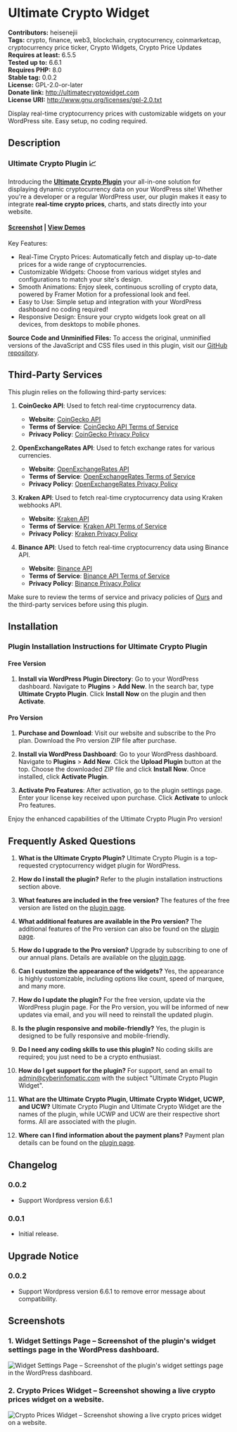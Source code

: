 # Ultimate Crypto Widget #
**Contributors:** heisenejii  
**Tags:** crypto, finance, web3, blockchain, cryptocurrency, coinmarketcap, cryptocurrency price ticker, Crypto Widgets, Crypto Price Updates  
**Requires at least:** 6.5.5  
**Tested up to:** 6.6.1  
**Requires PHP:** 8.0  
**Stable tag:** 0.0.2  
**License:** GPL-2.0-or-later  
**Donate link:** http://ultimatecryptowidget.com  
**License URI:** http://www.gnu.org/licenses/gpl-2.0.txt  

Display real-time cryptocurrency prices with customizable widgets on your WordPress site. Easy setup, no coding required.

## Description ##
### Ultimate Crypto Plugin 📈
Introducing the **[Ultimate Crypto Plugin](http://ultimatecryptowidget.com?utm_source=wp-ultimate-crypto-widget "Ultimate Crypto Widget")**  your all-in-one solution for displaying dynamic cryptocurrency data on your WordPress site! Whether you're a developer or a regular WordPress user, our plugin makes it easy to integrate **real-time crypto prices**, charts, and stats directly into your website.


#### [Screenshot](#screenshots "Ultimate Crypto Widget screenshots.") | [View Demos](http://ultimatecryptowidget.com?utm_source=wp-ultimate-crypto-widget "Ultimate Crypto Widget plugin demos.")

Key Features:
- Real-Time Crypto Prices: Automatically fetch and display up-to-date prices for a wide range of cryptocurrencies.
- Customizable Widgets: Choose from various widget styles and configurations to match your site's design.
- Smooth Animations: Enjoy sleek, continuous scrolling of crypto data, powered by Framer Motion for a professional look and feel.
- Easy to Use: Simple setup and integration with your WordPress dashboard  no coding required!
- Responsive Design: Ensure your crypto widgets look great on all devices, from desktops to mobile phones.

**Source Code and Unminified Files:**
To access the original, unminified versions of the JavaScript and CSS files used in this plugin, visit our [GitHub repository](https://github.com/cyberinfomatic/ultimate-crypto-widget/).

## Third-Party Services
This plugin relies on the following third-party services:

1. **CoinGecko API**: Used to fetch real-time cryptocurrency data.
   - **Website**: [CoinGecko API](https://www.coingecko.com/en/api)
   - **Terms of Service**: [CoinGecko API Terms of Service](https://www.coingecko.com/en/terms)
   - **Privacy Policy**: [CoinGecko Privacy Policy](https://www.coingecko.com/en/privacy)

2. **OpenExchangeRates API**: Used to fetch exchange rates for various currencies.
   - **Website**: [OpenExchangeRates API](https://openexchangerates.org/)
   - **Terms of Service**: [OpenExchangeRates Terms of Service](https://openexchangerates.org/terms)
   - **Privacy Policy**: [OpenExchangeRates Privacy Policy](https://openexchangerates.org/privacy)

3. **Kraken API**: Used to fetch real-time cryptocurrency data using Kraken webhooks API.
   - **Website**: [Kraken API](https://www.kraken.com/features/api)
   - **Terms of Service**: [Kraken API Terms of Service](https://www.kraken.com/legal)
   - **Privacy Policy**: [Kraken Privacy Policy](https://www.kraken.com/legal)

4. **Binance API**: Used to fetch real-time cryptocurrency data using Binance API.
   - **Website**: [Binance API](https://www.binance.com/en/support/faq/360002502072)
   - **Terms of Service**: [Binance API Terms of Service](https://www.binance.com/en/terms)
   - **Privacy Policy**: [Binance Privacy Policy](https://www.binance.com/en/privacy)



Make sure to review the terms of service and privacy policies of [Ours](https://products.cyberinfomatic.com/privacy-policy/) and the third-party services before using this plugin.

## Installation ##
### Plugin Installation Instructions for Ultimate Crypto Plugin

#### Free Version
1. **Install via WordPress Plugin Directory**:
    Go to your WordPress dashboard.
    Navigate to **Plugins** > **Add New**.
    In the search bar, type **Ultimate Crypto Plugin**.
    Click **Install Now** on the plugin and then **Activate**.

#### Pro Version
1. **Purchase and Download**:
    Visit our website and subscribe to the Pro plan.
    Download the Pro version ZIP file after purchase.

2. **Install via WordPress Dashboard**:
    Go to your WordPress dashboard.
    Navigate to **Plugins** > **Add New**.
    Click the **Upload Plugin** button at the top.
    Choose the downloaded ZIP file and click **Install Now**.
    Once installed, click **Activate Plugin**.

3. **Activate Pro Features**:
    After activation, go to the plugin settings page.
    Enter your license key received upon purchase.
    Click **Activate** to unlock Pro features.

Enjoy the enhanced capabilities of the Ultimate Crypto Plugin Pro version!

## Frequently Asked Questions ##

1. **What is the Ultimate Crypto Plugin?**
    Ultimate Crypto Plugin is a top-requested cryptocurrency widget plugin for WordPress.

2. **How do I install the plugin?**
    Refer to the plugin installation instructions section above.

3. **What features are included in the free version?**
    The features of the free version are listed on the [plugin page](https://products.cyberinfomatic.com/ultimate-crypto-widget).

4. **What additional features are available in the Pro version?**
    The additional features of the Pro version can also be found on the [plugin page](https://products.cyberinfomatic.com/ultimate-crypto-widget).

5. **How do I upgrade to the Pro version?**
    Upgrade by subscribing to one of our annual plans. Details are available on the [plugin page](https://products.cyberinfomatic.com/ultimate-crypto-widget).

6. **Can I customize the appearance of the widgets?**
    Yes, the appearance is highly customizable, including options like count, speed of marquee, and many more.

7. **How do I update the plugin?**
    For the free version, update via the WordPress plugin page. For the Pro version, you will be informed of new updates via email, and you will need to reinstall the updated plugin.

8. **Is the plugin responsive and mobile-friendly?**
    Yes, the plugin is designed to be fully responsive and mobile-friendly.

9. **Do I need any coding skills to use this plugin?**
    No coding skills are required; you just need to be a crypto enthusiast.

10. **How do I get support for the plugin?**
     For support, send an email to admin@cyberinfomatic.com with the subject "Ultimate Crypto Plugin Widget".

11. **What are the Ultimate Crypto Plugin, Ultimate Crypto Widget, UCWP, and UCW?**
     Ultimate Crypto Plugin and Ultimate Crypto Widget are the names of the plugin, while UCWP and UCW are their respective short forms. All are associated with the plugin.

12. **Where can I find information about the payment plans?**
     Payment plan details can be found on the [plugin page](https://products.cyberinfomatic.com/ultimate-crypto-widget).

## Changelog ##

### 0.0.2 ###
* Support Wordpress version 6.6.1

### 0.0.1 ###
* Initial release.

## Upgrade Notice ##

### 0.0.2 ###
* Support Wordpress version 6.6.1 to remove error message about compatibility.

## Screenshots ##

### 1. **Widget Settings Page** – Screenshot of the plugin's widget settings page in the WordPress dashboard. ###
![**Widget Settings Page** – Screenshot of the plugin's widget settings page in the WordPress dashboard.](http://ps.w.org/ultimate-crypto-widget/assets/screenshot-1.png)

### 2. **Crypto Prices Widget** – Screenshot showing a live crypto prices widget on a website. ###
![**Crypto Prices Widget** – Screenshot showing a live crypto prices widget on a website.](http://ps.w.org/ultimate-crypto-widget/assets/screenshot-2.png)


